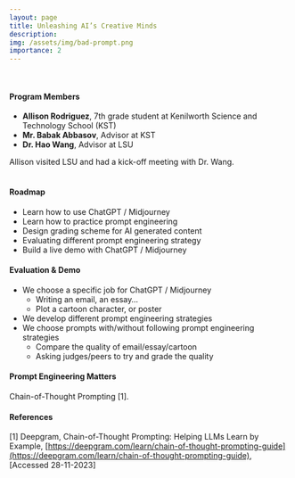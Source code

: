 ```yaml
---
layout: page
title: Unleashing AI’s Creative Minds
description:
img: /assets/img/bad-prompt.png
importance: 2
---
```


<!-- <div class="title"><strong>Playing FlappyBird with Reinforcement Learning</strong></div> -->
<!-- <br /> -->

<br />

#### Program Members

* **Allison Rodriguez**, 7th grade student at Kenilworth Science and Technology School (KST)
* **Mr. Babak Abbasov**, Advisor at KST
* **Dr. Hao Wang**, Advisor at LSU

<div class="row">
        <div class="col-12 col-sm-12 col-md-12 col-lg-12 mx-auto d-block">
        <img class="img-fluid" src="{{ '/assets/img/prompt-project.jpg' | relative_url }}" alt="" />
        <div class="caption">
            Allison visited LSU and had a kick-off meeting with Dr. Wang. 
        </div>
    </div>
</div>

<br />

#### Roadmap

* Learn how to use ChatGPT / Midjourney
* Learn how to practice prompt engineering
* Design grading scheme for AI generated content
* Evaluating different prompt engineering strategy
* Build a live demo with ChatGPT / Midjourney
 
#### Evaluation & Demo

* We choose a specific job for ChatGPT / Midjourney
    * Writing an email, an essay…
    * Plot a cartoon character, or poster
* We develop different prompt engineering strategies 
* We choose prompts with/without following prompt engineering strategies
    * Compare the quality of email/essay/cartoon
    * Asking judges/peers to try and grade the quality

#### Prompt Engineering Matters

<div class="row">
        <div class="col-12 col-sm-12 col-md-12 col-lg-12 mx-auto d-block">
        <img class="img-fluid" src="{{ '/assets/img/prompt-engineering.png' | relative_url }}" alt="" />
        <div class="caption">
            Chain-of-Thought Prompting [1]. 
        </div>
    </div>
</div>


#### References

[1] Deepgram, Chain-of-Thought Prompting: Helping LLMs Learn by Example, [https://deepgram.com/learn/chain-of-thought-prompting-guide](https://deepgram.com/learn/chain-of-thought-prompting-guide), [Accessed 28-11-2023]
